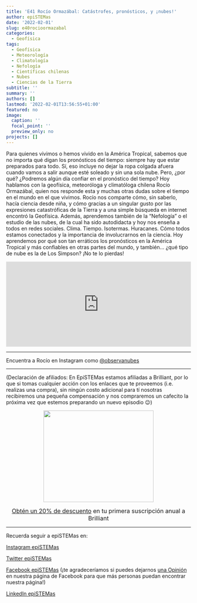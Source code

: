 ```yaml
---
title: 'E41 Rocío Ormazábal: Catástrofes, pronósticos, y ¡nubes!'
author: epiSTEMas
date: '2022-02-01'
slug: e40rocioormazabal
categories:
  - Geofísica
tags:
  - Geofísica
  - Meteorología
  - Climatología
  - Nefología
  - Científicas chilenas
  - Nubes
  - Ciencias de la Tierra
subtitle: ''
summary: ''
authors: []
lastmod: '2022-02-01T13:56:55+01:00'
featured: no
image:
  caption: ''
  focal_point: ''
  preview_only: no
projects: []
---
```



Para quienes vivimos o hemos vivido en la América Tropical, sabemos que no importa qué digan los pronósticos del tiempo: siempre hay que estar preparados para todo. Sí, eso incluye no dejar la ropa colgada afuera cuando vamos a salir aunque esté soleado y sin una sola nube. Pero, ¿por qué? ¿Podremos algún día confiar en el pronóstico del tiempo? Hoy hablamos con la geofísica, meteoróloga y climatóloga chilena Rocío Ormazábal, quien nos responde esta y muchas otras dudas sobre el tiempo en el mundo en el que vivimos. Rocío nos comparte cómo, sin saberlo, hacía ciencia desde niña, y cómo gracias a un singular gusto por las expresiones catastróficas de la Tierra y a una simple búsqueda en internet encontró la Geofísica. Además, aprendemos también de la “Nefología” o el estudio de las nubes, de la cual ha sido autodidacta y hoy nos enseña a todos en redes sociales. Clima. Tiempo. Isotermas. Huracanes. Cómo todos estamos conectados y la importancia de involucrarnos en la ciencia. Hoy aprendemos por qué son tan erráticos los pronósticos en la América Tropical y más confiables en otras partes del mundo, y también… ¿qué tipo de nube es la de Los Simpson? ¡No te lo pierdas!

<iframe src="https://open.spotify.com/embed/episode/1aF7gENwy6qSiVXXD3f3gV?utm_source=generator" width="100%" height="232" frameBorder="0" allowfullscreen="" allow="autoplay; clipboard-write; encrypted-media; fullscreen; picture-in-picture"></iframe>

- - - - -

Encuentra a Rocío en Instagram como [@observanubes](https://www.instagram.com/observanubes/)


- - - - -

(Declaración de afiliados: En EpiSTEMas estamos afiliadas a Brilliant, por lo que si tomas cualquier acción con los enlaces que te proveemos (i.e. realizas una compra), sin ningún costo adicional para tí nosotras recibiremos una pequeña compensación y nos compraremos un cafecito la próxima vez que estemos preparando un nuevo episodio 😉)

<center>
<a href="https://brilliant.sjv.io/c/2994553/1003364/12858?subId1=epiSTEMas&u=http%3A%2F%2Fbrilliant.org%2Fimpactnetwork%2F%3Firclickid%3D%7Bclickid%7D%26utm_medium%3Daffiliates%26utm_campaign%3D%7Birpid%7D%26utm_source%3D%7Bmp_value1%7D%26utm_content%3D%7Btimestamp%7D_%7Biradtype%7D_%7Biradname%7D%26utm_term%3D%7Bmp_value2%7D" target="_top" id="1003364"><img src="//a.impactradius-go.com/display-ad/12858-1003364" border="0" alt="" width="300" height="250"/></a><img height="0" width="0" src="https://imp.pxf.io/i/2994553/1003364/12858?subId1=epiSTEMas" style="position:absolute;visibility:hidden;" border="1" />


<font size="3"> [Obtén un 20% de descuento](https://brilliant.sjv.io/c/2994553/1003358/12858?subId1=EpiSTEMas&u=http%3A%2F%2Fbrilliant.org%2Fimpactnetwork%2F) en tu primera suscripción anual a Brilliant </font> 
</center>


- - - - -

Recuerda seguir a epiSTEMas en:

[Instagram epiSTEMas](https://www.instagram.com/epistemas/)  

[Twitter epiSTEMas](https://twitter.com/epiSTEMas_Pod)

[Facebook epiSTEMas](https://www.facebook.com/epiSTEMasPod) (¡te agradeceríamos si puedes dejarnos [una Opinión](https://www.facebook.com/epiSTEMasPod/reviews/) en nuestra página de Facebook para que más personas puedan encontrar nuestra página!)

[LinkedIn epiSTEMas](https://www.linkedin.com/company/epistemas-podcast/)

